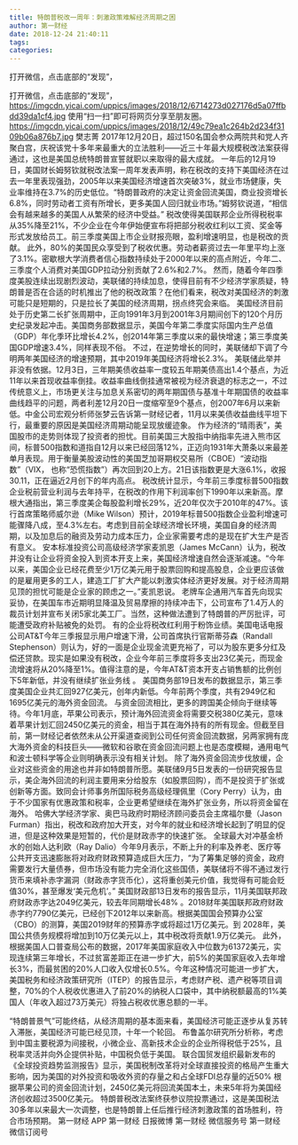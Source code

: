 ```yaml
---
title: 特朗普税改一周年：刺激政策难解经济周期之困
author: 第一财经
date: 2018-12-24 21:40:11
tags: 
categories: 
---
```

打开微信，点击底部的“发现”，
<!-- more -->
打开微信，点击底部的“发现”，
https://imgcdn.yicai.com/uppics/images/2018/12/6714273d027176d5a07ffbdd39da1cf4.jpg
使用“扫一扫”即可将网页分享至朋友圈。
https://imgcdn.yicai.com/uppics/images/2018/12/49c79ea1c264b2d234f3109b06a876b7.jpg
樊志菁
2017年12月20日，超过150名国会参众两院共和党人齐聚白宫，庆祝该党十多年来最重大的立法胜利——近三十年最大规模税改法案获得通过，这也是美国总统特朗普宣誓就职以来取得的最大成就。
一年后的12月19日，美国财长姆努钦就税改法案一周年发表声明，称在税改的支持下美国经济在过去一年里表现强劲，2005年以来美国经济增速首次突破3%，就业市场健康，失业率维持在3.7%的历史低位。“特朗普政府的决定让资金回流美国，商业投资增长6.8%，同时劳动者工资有所增长，更多美国人回归就业市场。”姆努钦说道，“相信会有越来越多的美国人从繁荣的经济中受益。”
税改使得美国联邦企业所得税税率从35%降至21%，不少企业在今年伊始便宣布将把部分税收红利以工资、奖金等形式发放给员工。前三季度美国上市企业财报亮眼，盈利增速明显，也是税改的贡献。
此外，80%的美国民众享受到了税收优惠。劳动者薪资过去一年里平均上涨了3.1%。密歇根大学消费者信心指数持续处于2000年以来的高点附近，今年二、三季度个人消费对美国GDP拉动分别贡献了2.6%和2.7%。
然而，随着今年四季度美股连续出现剧烈波动，美联储的持续加息，使得目前有不少经济学家质疑，特朗普是否在合适的时机推出了他的税改政策？在他们看来，税改对美国经济的刺激可能只是短期的，只是拉长了美国的经济周期，拐点终究会来临。
美国经济目前处于历史第二长扩张周期中，正向1991年3月到2001年3月期间创下的120个月历史纪录发起冲击。美国商务部数据显示，美国今年第二季度实际国内生产总值（GDP）年化季环比增长4.2%，创2014年第三季度以来的最快增速；第三季度美国GDP增速3.4%，同样表现不俗。
不过，在逆势增长的同时，美联储却下调了今明两年美国经济的增速预期，其中2019年美国经济将增长2.3%。
美联储此举并非没有依据。12月3日，三年期美债收益率一度较五年期美债高出1.4个基点，为近11年以来首现收益率倒挂。收益率曲线倒挂通常被视为经济衰退的标志之一，不过传统意义上，市场更关注与加息关系密切的两年期国债与基准十年期国债的收益率曲线趋平的问题，两者利差12月20日一度缩窄至9个基点，创2007年6月以来新低。中金公司宏观分析师张梦云告诉第一财经记者，11月以来美债收益曲线平坦下行，最重要的原因是美国经济周期动能呈现放缓迹象。
作为经济的“晴雨表”，美国股市的走势则体现了投资者的担忧。目前美国三大股指中纳指率先进入熊市区间，标普500指数和道指自12月以来已经回落12%，正迈向1931年大萧条以来最差单月表现。用于衡量美股波动性的美国芝加哥期权交易所（CBOE）“波动指数”（VIX， 也称“恐慌指数”）再次回到20上方。21日该指数更是大涨6.1%，收报30.11，正在逼近2月创下的年内高点。
税改统计显示，今年前三季度标普500指数企业税前营业利润与去年持平，在税改的作用下利润率创下1990年以来新高。摩根大通指出，第三季度美企每股盈利增长29%，近20年仅次于2010年的47%。该行首席策略师威尔逊（Mike Wilson）预计，2019年标普500指数企业盈利增速可能骤降八成，至4.3%左右。考虑到目前全球经济增长环境，美国自身的经济周期，以及加息后的融资及劳动力成本压力，企业家需要考虑的是现在扩大生产是否有意义。
安本标准投资公司高级经济学家麦凯恩（James McCann）认为，税改并没有让企业将资金投入到资本开支上来，美国经济增速自然会逐渐减速。“今年以来，美国企业已经花费至少1万亿美元用于股票回购和提高股息，企业更应该做的是雇用更多的工人，建造工厂扩大产能以刺激实体经济更好发展。对于经济周期见顶的担忧可能是企业家的顾虑之一。”麦凯恩说。
老牌车企通用汽车首先向现实妥协，在美国车市近期明显降温及贸易摩擦的持续冲击下，公司宣布了1.4万人的裁员计划并宣布关闭5家北美工厂。当然，这种做法遭到了特朗普的严厉批评，可能遭受政府补贴被免的处罚。
有的企业将税改红利用于粉饰业绩。美国电话电报公司AT&T今年三季报显示用户增速下滑，公司首席执行官斯蒂芬森（Randall Stephenson）则认为，好的一面是企业现金流更充裕了，可以为股东更多分红及偿还贷款。现实是如果没有税改，企业今年前三季度将多支出23亿美元，而现金流增速将从20%降至1%。值得注意的是，今年AT&T资本开支占销售额的比例创下5年新低，并没有继续扩张业务线 。
美国商务部19日发布的数据显示，第三季度美国企业共汇回927亿美元，创年内新低。今年前两个季度，共有2949亿和1695亿美元的海外资金回流。
与资金回流相比，更多的跨国美企倾向于继续等待。今年1月底，苹果公司表示，预计海外回流资金将需要交税380亿美元，意味着苹果计划汇回2450亿美元的资金，相当于其在海外持有的所有现金。但截至目前，第一财经记者依然未从公开渠道查阅到公司任何资金回流数据，另两家拥有庞大海外资金的科技巨头——微软和谷歌在资金回流问题上也是态度模糊，通用电气和波士顿科学等企业则明确表示没有相关计划。
除了海外资金回流步伐放缓，企业对这些资金的用途也并非如特朗普所愿。美联储9月5日发表的一份研究报告显示，美企海外回流的利润主要用来分给股东（如股票回购），而不是投资于扩张或创新等方面。致同会计师事务所国际税务高级经理佩里（Cory Perry）认为，由于不少国家有优惠政策和税率，企业更希望继续在海外扩张业务，所以将资金留在海外。
哈佛大学经济学家、奥巴马政府时期经济顾问委员会主席福尔曼（Jason Furman）指出，税改和政府加大开支，对今年的就业和经济增长起到了明显的促进，但是这种效果是短暂的，代价是财政赤字的快速扩张。
全球最大对冲基金桥水的创始人达利欧（Ray Dalio）今年9月表示，不断上升的利率及养老、医疗等公共开支迅速膨胀将对政府财政预算造成巨大压力，“为了筹集足够的资金，政府需要发行大量债券，但市场没有能力完全消化这些国债，美联储将不得不通过发行货币来填补赤字漏洞（财政赤字货币化），这将重创美元价值，我觉得有可能会贬值30%，甚至爆发‘美元危机’。”
美国财政部13日发布的报告显示，11月美国联邦政府财政赤字达2049亿美元，较去年同期增长48% 。2018财年美国联邦政府财政赤字约7790亿美元，已经创下2012年以来新高。根据美国国会预算办公室（CBO）的测算，美国2019财年的预算赤字或将超过1万亿美元。到 2028年，美国公共债务规模将增加到10万亿美元以上，其中税改将贡献1.9万亿美元。
此外，根据美国人口普查局公布的数据，2017年美国家庭收入中位数为61372美元，实现连续第三年增长，不过贫富差距正在进一步扩大，前5%的美国家庭收入去年增长3%，而最贫困的20%人口收入仅增长0.5%。今年这种情况可能进一步扩大，美国税务和经济政策研究所（ITEP）的报告显示，考虑财产税、遗产税等项目调整，70%的个人税收优惠进入了前20%的纳税人口袋中，其中纳税额最高的1%美国人（年收入超过73万美元）将独占税收优惠总额的一半。
 
 
“特朗普景气”可能终结，从经济周期的基本面来看，美国经济可能正逐步从复苏转入滞胀，美国经济可能已经见顶，十年一个轮回。
布鲁盖尔研究所分析称，考虑到中国主要税源为间接税，小微企业、高新技术企业的企业所得税低于25%，且税率灵活并向外企提供补贴，中国税负低于美国。
联合国贸发组织最新发布的《全球投资趋势监测报告》显示，美国税制改革将对全球直接投资的格局产生重大影响，因为美国的对外投资和吸收外资的存量之和占全球FDI总存量的近50%
根据苹果公司的资金回流计划，2450亿美元将回流美国本土，未来5年将为美国经济创收超过3500亿美元。
特朗普税改法案终获参议院投票通过，这是美国税法30多年以来最大一次调整，也是特朗普上任后推行经济刺激政策的首场胜利，符合市场预期。
第一财经
APP
第一财经
日报微博
第一财经
微信服务号
第一财经
微信订阅号
